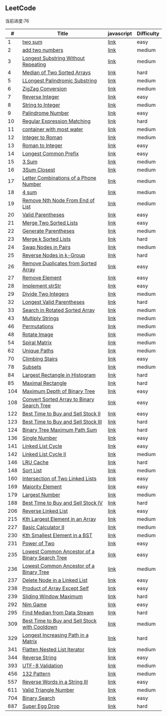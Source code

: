 ## LeetCode

当前进度:76

| #   | Title                                                                                                                             | javascript                | Difficulty |
| --- | --------------------------------------------------------------------------------------------------------------------------------- | ------------------------- | ---------- |
| 1   | [two sum](https://leetcode.com/problems/two-sum/)                                                                                 | [link](/src/1/index.js)   | easy       |
| 2   | [add two numbers](https://leetcode.com/problems/add-two-numbers/)                                                                 | [link](/src/2/index.js)   | medium     |
| 3   | [Longest Substring Without Repeating](https://leetcode.com/problems/longest-substring-without-repeating-characters/)              | [link](/src/3/index.js)   | medium     |
| 4   | [Median of Two Sorted Arrays](https://leetcode.com/problems/median-of-two-sorted-arrays/)                                         | [link](/src/4/index.js)   | hard       |
| 5   | [LLongest Palindromic Substring](https://leetcode.com/problems/longest-palindromic-substring/)                                    | [link](/src/5/index.js)   | medium     |
| 6   | [ZigZag Conversion](https://leetcode.com/problems/zigzag-conversion/)                                                             | [link](/src/6/index.js)   | medium     |
| 7   | [Reverse Integer](https://leetcode.com/problems/reverse-integer/)                                                                 | [link](/src/7/index.js)   | easy       |
| 8   | [String to Integer ](https://leetcode.com/problems/string-to-integer-atoi/)                                                       | [link](/src/8/index.js)   | medium     |
| 9   | [Palindrome Number](https://leetcode.com/problems/palindrome-number/)                                                             | [link](/src/9/index.js)   | easy       |
| 10  | [Regular Expression Matching](https://leetcode.com/problems/regular-expression-matching/)                                         | [link](/src/10/index.md)  | hard       |
| 11  | [container with most water](https://leetcode.com/problems/container-with-most-water/submissions/)                                 | [link](/src/11/index.js)  | medium     |
| 12  | [ Integer to Roman](https://leetcode.com/problems/integer-to-roman/)                                                              | [link](/src/12/index.js)  | medium     |
| 13  | [ Roman to Integer ](https://leetcode.com/problems/roman-to-integer/)                                                             | [link](/src/13/index.js)  | easy       |
| 14  | [Longest Common Prefix](https://leetcode.com/problems/longest-common-prefix/)                                                     | [link](/src/14/index.js)  | easy       |
| 15  | [3 Sum](https://leetcode.com/problems/3sum/)                                                                                      | [link](/src/15/index.js)  | medium     |
| 16  | [3Sum Closest](https://leetcode.com/problems/3sum-closest/)                                                                       | [link](/src/16/index.js)  | medium     |
| 17  | [Letter Combinations of a Phone Number](https://leetcode.com/problems/letter-combinations-of-a-phone-number/)                     | [link](/src/17/index.js)  | medium     |
| 18  | [4 sum](https://leetcode.com/problems/4sum/)                                                                                      | [link](/src/18/index.js)  | medium     |
| 19  | [Remove Nth Node From End of List](https://leetcode.com/problems/remove-nth-node-from-end-of-list/)                               | [link](/src/19/index.js)  | medium     |
| 20  | [ Valid Parentheses](https://leetcode.com/problems/valid-parentheses/)                                                            | [link](/src/20/index.js)  | easy       |
| 21  | [ Merge Two Sorted Lists](https://leetcode.com/problems/merge-two-sorted-lists/)                                                  | [link](/src/21/index.js)  | easy       |
| 22  | [ Generate Parentheses](https://leetcode.com/problems/generate-parentheses/)                                                      | [link](/src/22/index.js)  | medium     |
| 23  | [ Merge k Sorted Lists](https://leetcode.com/problems/merge-k-sorted-lists/)                                                      | [link](/src/23/index.md)  | hard       |
| 24  | [Swap Nodes in Pairs](https://leetcode.com/problems/swap-nodes-in-pairs/)                                                         | [link](/src/24/index.js)  | medium     |
| 25  | [Reverse Nodes in k-Group](https://leetcode.com/problems/reverse-nodes-in-k-group/)                                               | [link](/src/25/index.js)  | hard       |
| 26  | [ Remove Duplicates from Sorted Array](https://leetcode.com/problems/remove-duplicates-from-sorted-array/)                        | [link](/src/26/index.js)  | easy       |
| 27  | [ Remove Element](https://leetcode.com/problems/remove-element/)                                                                  | [link](/src/27/index.js)  | easy       |
| 28  | [ Implement strStr](https://leetcode.com/problems/implement-strstr/)                                                              | [link](/src/28/index.md)  | easy       |
| 29  | [Divide Two Integers](https://leetcode.com/problems/divide-two-integers/)                                                         | [link](/src/29/index.js)  | medium     |
| 32  | [Longest Valid Parentheses](https://leetcode.com/problems/longest-valid-parentheses/)                                             | [link](/src/32/index.js)  | hard       |
| 33  | [Search in Rotated Sorted Array](https://leetcode.com/problems/search-in-rotated-sorted-array/)                                   | [link](/src/33/index.js)  | medium     |
| 43  | [ Multiply Strings](https://leetcode.com/problems/multiply-strings/)                                                              | [link](/src/43/index.md)  | medium     |
| 46  | [Permutations](https://leetcode.com/problems/permutations/)                                                                       | [link](/src/46/index.js)  | medium     |
| 48  | [Rotate Image](https://leetcode.com/problems/rotate-image/)                                                                       | [link](/src/48/index.js)  | medium     |
| 54  | [Spiral Matrix](https://leetcode.com/problems/spiral-matrix/)                                                                     | [link](/src/54/index.js)  | medium     |
| 62  | [Unique Paths](https://leetcode.com/problems/unique-paths/)                                                                       | [link](/src/62/index.md)  | medium     |
| 70  | [ Climbing Stairs](https://leetcode.com/problems/climbing-stairs/)                                                                | [link](/src/70/index.js)  | easy       |
| 78  | [Subsets](https://leetcode.com/problems/subsets/)                                                                                 | [link](/src/78/index.js)  | medium     |
| 84  | [Largest Rectangle in Histogram](https://leetcode.com/problems/largest-rectangle-in-histogram/)                                   | [link](/src/84/index.md)  | hard       |
| 85  | [Maximal Rectangle](https://leetcode.com/problems/maximal-rectangle/)                                                             | [link](/src/85/index.js)  | hard       |
| 104 | [ Maximum Depth of Binary Tree](https://leetcode.com/problems/maximum-depth-of-binary-tree/solution/)                             | [link](/src/104/index.js) | easy       |
| 108 | [Convert Sorted Array to Binary Search Tree](https://leetcode.com/problems/convert-sorted-array-to-binary-search-tree/)           | [link](/src/108/index.js) | easy       |
| 122 | [Best Time to Buy and Sell Stock II](https://leetcode.com/problems/best-time-to-buy-and-sell-stock-ii/)                           | [link](/src/122/index.js) | easy       |
| 123 | [Best Time to Buy and Sell Stock III](https://leetcode.com/problems/best-time-to-buy-and-sell-stock-iii/submissions/)             | [link](/src/123/index.js) | hard       |
| 124 | [ Binary Tree Maximum Path Sum ](https://leetcode.com/problems/binary-tree-maximum-path-sum/)                                     | [link](/src/124/index.js) | hard       |
| 136 | [Single Number](https://leetcode.com/problems/single-number/)                                                                     | [link](/src/136/index.js) | easy       |
| 141 | [Linked List Cycle ](https://leetcode.com/problems/linked-list-cycle/)                                                            | [link](/src/141/index.js) | easy       |
| 142 | [Linked List Cycle II](https://leetcode.com/problems/linked-list-cycle-ii/)                                                       | [link](/src/142/index.js) | medium     |
| 146 | [ LRU Cache ](https://leetcode.com/problems/lru-cache/)                                                                           | [link](/src/146/index.js) | hard       |
| 148 | [Sort List](https://leetcode.com/problems/sort-list/)                                                                             | [link](/src/148/index.md) | medium     |
| 160 | [Intersection of Two Linked Lists](https://leetcode.com/problems/intersection-of-two-linked-lists/)                               | [link](/src/160/index.js) | easy       |
| 169 | [Majority Element](https://leetcode.com/problems/majority-element/)                                                               | [link](/src/169/index.js) | easy       |
| 179 | [ Largest Number ](https://leetcode.com/problems/largest-number/)                                                                 | [link](/src/179/index.js) | medium     |
| 188 | [Best Time to Buy and Sell Stock IV](https://leetcode.com/problems/best-time-to-buy-and-sell-stock-iv/)                           | [link](/src/188/index.md) | hard       |
| 206 | [ Reverse Linked List ](https://leetcode.com/problems/reverse-linked-list/)                                                       | [link](/src/206/index.js) | easy       |
| 215 | [Kth Largest Element in an Array](https://leetcode.com/problems/kth-largest-element-in-an-array/)                                 | [link](/src/215/index.js) | medium     |
| 227 | [Basic Calculator II](https://leetcode.com/problems/basic-calculator-ii/)                                                         | [link](/src/227/index.js) | medium     |
| 230 | [Kth Smallest Element in a BST](https://leetcode.com/problems/kth-smallest-element-in-a-bst/)                                     | [link](/src/230/index.js) | medium     |
| 231 | [Power of Two](https://leetcode.com/problems/power-of-two/)                                                                       | [link](/src/231/index.js) | easy       |
| 235 | [ Lowest Common Ancestor of a Binary Search Tree ](https://leetcode.com/problems/lowest-common-ancestor-of-a-binary-search-tree/) | [link](/src/235/index.js) | easy       |
| 236 | [Lowest Common Ancestor of a Binary Tree](https://leetcode.com/problems/lowest-common-ancestor-of-a-binary-tree/)                 | [link](/src/236/index.js) | medium     |
| 237 | [Delete Node in a Linked List](https://leetcode.com/problems/delete-node-in-a-linked-list/)                                       | [link](/src/237/index.js) | easy       |
| 238 | [ Product of Array Except Self ](https://leetcode.com/problems/product-of-array-except-self/)                                     | [link](/src/238/index.js) | easy       |
| 239 | [Sliding Window Maximum](https://leetcode.com/problems/sliding-window-maximum/)                                                   | [link](/src/239/index.js) | hard       |
| 292 | [Nim Game](https://leetcode.com/problems/nim-game/)                                                                               | [link](/src/292/index.js) | easy       |
| 295 | [ Find Median from Data Stream](https://leetcode.com/problems/find-median-from-data-stream/)                                      | [link](/src/295/index.js) | hard       |
| 309 | [Best Time to Buy and Sell Stock with Cooldown](https://leetcode.com/problems/best-time-to-buy-and-sell-stock-with-cooldown/)     | [link](/src/309/index.md) | medium     |
| 329 | [Longest Increasing Path in a Matrix](https://leetcode.com/problems/longest-increasing-path-in-a-matrix/)                         | [link](/src/329/index.md) | hard       |
| 341 | [Flatten Nested List Iterator](https://leetcode.com/problems/flatten-nested-list-iterator/)                                       | [link](/src/341/index.js) | medium     |
| 344 | [Reverse String](https://leetcode.com/problems/reverse-string/)                                                                   | [link](/src/344/index.js) | easy       |
| 393 | [UTF-8 Validation](https://leetcode.com/problems/utf-8-validation/)                                                               | [link](/src/393/index.js) | medium     |
| 456 | [132 Pattern](https://leetcode.com/problems/132-pattern/)                                                                         | [link](/src/456/index.js) | medium     |
| 557 | [Reverse Words in a String III](https://leetcode.com/problems/reverse-words-in-a-string-iii/)                                     | [link](/src/557/index.js) | easy       |
| 611 | [ Valid Triangle Number ](https://leetcode.com/problems/valid-triangle-number/)                                                   | [link](/src/611/index.js) | medium     |
| 704 | [Binary Search](https://leetcode.com/problems/binary-search/)                                                                     | [link](/src/704/index.js) | easy       |
| 887 | [Super Egg Drop](https://leetcode.com/problems/super-egg-drop/)                                                                   | [link](/src/887/index.md) | hard       |
